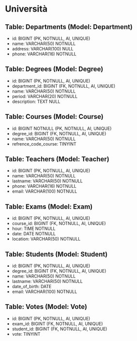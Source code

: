 <!-- Modellizzare la struttura di una tabella per memorizzare tutti i dati riguardanti una università:
- sono presenti diversi Dipartimenti (es.: Lettere e Filosofia, Matematica, Ingegneria ecc.);
- ogni Dipartimento offre più Corsi di Laurea (es.: Civiltà e Letterature Classiche, Informatica, Ingegneria Elettronica ecc..)
- ogni Corso di Laurea prevede diversi Corsi (es.: Letteratura Latina, Sistemi Operativi 1, Analisi Matematica 2 ecc.);
- ogni Corso può essere tenuto da diversi Insegnanti;
- ogni Corso prevede più appelli d'Esame;
- ogni Studente è iscritto ad un solo Corso di Laurea;
- ogni Studente può iscriversi a più appelli di Esame;
- per ogni appello d'Esame a cui lo Studente ha partecipato, è necessario memorizzare il voto ottenuto, anche se non sufficiente Pensiamo a quali entità (tabelle) creare per il nostro database e cerchiamo poi di stabilirne le relazioni. -->

# Università

## Table: Departments (Model: Department)

- id: BIGINT (PK, NOTNULL, AI, UNIQUE)
- name: VARCHAR(50) NOTNULL
- address: VARCHAR(100) NULL
- phone: VARCHAR(16) NOTNULL

## Table: Degrees (Model: Degree)

- id: BIGINT (PK, NOTNULL, AI, UNIQUE)
- department_id: BIGINT (FK, NOTNULL, AI, UNIQUE)
- name: VARCHAR(50) NOTNULL
- period: VARCHAR(20) NOTNULL
- description: TEXT NULL

## Table: Courses (Model: Course)

- id: BIGINT NOTNULL (PK, NOTNULL, AI, UNIQUE)
- degree_id: BIGINT (FK, NOTNULL, AI, UNIQUE)
- name: VARCHAR(50) NOTNULL
- refrence_code_course: TINYINT

## Table: Teachers (Model: Teacher)

- id: BIGINT (PK, NOTNULL, AI, UNIQUE)
- name: VARCHAR(50) NOTNULL
- lastname: VARCHAR(50) NOTNULL
- phone: VARCHAR(16) NOTNULL
- email: VARCHAR(100) NOTNULL

## Table: Exams (Model: Exam)

- id: BIGINT (PK, NOTNULL, AI, UNIQUE)
- course_id: BIGINT (FK, NOTNULL, AI, UNIQUE)
- hour: TIME NOTNULL
- date: DATE NOTNULL
- location: VARCHAR(50) NOTNULL

## Table: Students (Model: Student)

- id: BIGINT (PK, NOTNULL, AI, UNIQUE)
- degree_id: BIGINT (FK, NOTNULL, AI, UNIQUE)
- name: VARCHAR(50) NOTNULL
- lastname: VARCHAR(50) NOTNULL
- date_of_birth: DATE
- email: VARCHAR(100) NOTNULL

## Table: Votes (Model: Vote)

- id: BIGINT (PK, NOTNULL, AI, UNIQUE)
- exam_id: BIGINT (FK, NOTNULL, AI, UNIQUE)
- student_id: BIGINT (FK, NOTNULL, AI, UNIQUE)
- vote: TINYINT

